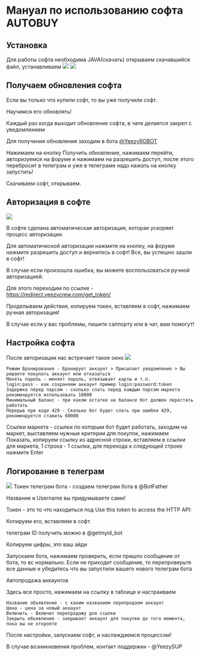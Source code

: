 # Мануал по использованию софта AUTOBUY

## Установка

Для работы софта необходима JAVA(скачать) открываем скачавшийся файл, устанавливаем
![](https://user-images.githubusercontent.com/72243137/179285093-4153143e-2a5f-49aa-81b6-c3038bb73e95.png)
![](https://user-images.githubusercontent.com/72243137/179285350-e2496e34-5f14-4cbc-a8b6-cec75c67a5bc.png)

## Получаем обновления софта
Если вы только что купили софт, то вы уже получили софт.

Научимся его обновлять!

Каждый раз когда выходит обновление софта, в чате делается закреп с уведомлением

Для получения обновления заходим в бота [@YeezyROBOT](https://t.me/YeezyROBOT)

Нажимаем на кнопку Получить обновление, нажимаем перейти, авторизуемся на форуме и нажимаем на разрешить доступ, после этого перебросит в телеграм и уже в телеграме надо нажать на кнопку запустить!

Скачиваем софт, открываем.


## Авторизация в софте
![](https://user-images.githubusercontent.com/72243137/179291724-737fff1f-6eac-455d-b063-071a8de8eeb6.png)

В софте сделана автоматическая авторизация, которая ускоряет процесс авторизации.

Для автоматической авторизации нажмите на кнопку, на форуме нажмите разрешить доступ и вернитесь в софт! Все, вы успешно зашли в софт!

В случае если произошла ошибка, вы можете воспользоваться ручной авторизацией.

Для этого переходим по ссылке - https://redirect.yeezycrew.com/get_token/

Проделываем действия, копируем токен, вставляем в софт, нажимаем ручная авторизация!

В случае если у вас проблемы, пишите саппорту или в чат, вам помогут!

## Настройка софта

После авторизации нас встречает такое окно
![](https://user-images.githubusercontent.com/72243137/179295419-7174d104-9234-42c7-94b6-61032ffa10c1.png)

    Режим Бронирования - Бронирует аккаунт > Присылает уведомление > Вы решаете покупать аккаунт или отказаться
    Менять пароль - меняет пароль, отвязывает карты и т.п.
    login:pass - как сохраняем аккаунт пример login:password:token
    Задержка перед парсом - сколько спать перед каждым парсом маркета рекомендуется использовать 10000
    Минимальный баланс - при каком остатке на балансе бот должен перестать работать
    Перерыв при коде 429 - Сколько бот будет спать при ошибке 429, рекомендуется ставить 60000

Ссылки маркета - ссылки по которым бот будет работать, заходим на маркет, выставляем нужные критерии для покупок, нажимаем Показать, копируем ссылку из адресной строки, вставляем в ссылки для маркета, 1 строка - 1 ссылка, для перехода к следующей строке нажмите Enter

## Логирование в телеграм

![](https://user-images.githubusercontent.com/72243137/179296780-9ee63ef7-ba4c-41c1-8e04-45cc003e019e.png)
Токен телеграм бота - создаем телеграм бота в @BotFather

Название и Username вы придумываете сами!

Токен - это то что находиться под Use this token to access the HTTP API:

Копируем его, вставляем в софт.

телеграм ID получить можно в @getmyid_bot

Копируем цифры, это ваш айди

Запускаем бота, нажимаем проверить, если пришло сообщение от бота, то вс нормально. Если не приходит сообщение, то перепроверьте все данные и убедитесь что вы запустили вашего нового телеграм бота

Автопродажа аккаунтов

Здесь все просто, нажимаем на ссылку в табоице и настраиваем

    Название объявление - с каким названием перепродаем аккаунт
    Цена - цена за новый аккаунт
    Включить - Включит перепродажу для ссылки
    Закрыть объявление - закрывает аккаунт для покупки до того момента, пока вы не откроете

После настройки, запускаем софт, и наслаждаемся процессом!

В случае возникновения проблем, контакт поддержки - @YeezySUP

